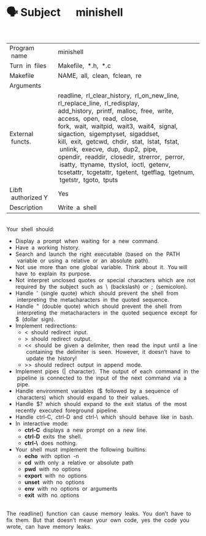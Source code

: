 # 🗣 Subject &nbsp;&nbsp;&nbsp;&nbsp;&nbsp;minishell

<br>
<table>
  <tr>
    <td>Program &nbsp;name</td>
    <td>minishell</td>
  </tr>
  <tr>
    <td>Turn &nbsp;in &nbsp;files</td>
    <td>Makefile, &nbsp;*.h, &nbsp;*.c</td>
  </tr>
  <tr>
    <td>Makefile</td>
    <td>NAME, &nbsp;all, &nbsp;clean, &nbsp;fclean, &nbsp;re</td>
  </tr>
  <tr>
    <td>Arguments</td>
    <td></td>
  </tr>
  <tr>
    <td>External &nbsp;functs.</td>
    <td>readline, &nbsp;rl_clear_history,&nbsp; rl_on_new_line,&nbsp; rl_replace_line,&nbsp; rl_redisplay,<br>add_history,&nbsp; printf,&nbsp; malloc,&nbsp; free, &nbsp;write,&nbsp; access, &nbsp;open, &nbsp;read, &nbsp;close,<br>fork,&nbsp; wait, &nbsp;waitpid, &nbsp;wait3, &nbsp;wait4, &nbsp;signal,&nbsp; sigaction,&nbsp; sigemptyset, &nbsp;sigaddset,<br>kill, &nbsp;exit, &nbsp;getcwd, &nbsp;chdir, &nbsp;stat, &nbsp;lstat, &nbsp;fstat, &nbsp;unlink, &nbsp;execve, &nbsp;dup,&nbsp; dup2,&nbsp; pipe,<br>opendir,&nbsp; readdir, &nbsp;closedir, &nbsp;strerror,&nbsp; perror, &nbsp;isatty,&nbsp; ttyname, &nbsp;ttyslot, &nbsp;ioctl, &nbsp;getenv,<br>tcsetattr, &nbsp;tcgetattr, &nbsp;tgetent, &nbsp;tgetflag, &nbsp;tgetnum, &nbsp;tgetstr,&nbsp; tgoto, &nbsp;tputs</td>
  </tr>
  <tr>
    <td>Libft &nbsp;authorized Y</td>
    <td>Yes</td>
  </tr>
  <tr>
    <td>Description</td>
    <td>Write &nbsp;a &nbsp;shell</td>
  </tr>
</table>

<br>
Your &nbsp;shell &nbsp;should:<br>
<ul>
<li>Display &nbsp;a &nbsp;prompt &nbsp;when &nbsp;waiting &nbsp;for&nbsp; a &nbsp;new &nbsp;command.
<li>Have &nbsp;a&nbsp; working&nbsp; history.
<li>Search&nbsp; and &nbsp;launch &nbsp;the &nbsp;right&nbsp; executable&nbsp; (based &nbsp;on&nbsp; the &nbsp;PATH &nbsp;variable&nbsp; or &nbsp;using &nbsp;a&nbsp;
relative&nbsp; or &nbsp;an &nbsp;absolute &nbsp;path).
<li>Not&nbsp; use&nbsp; more&nbsp; than&nbsp; one &nbsp;global &nbsp;variable.&nbsp; Think &nbsp;about&nbsp; it. &nbsp;You will&nbsp; have &nbsp;to&nbsp; explain&nbsp;
its &nbsp;purpose.
<li>Not &nbsp;interpret &nbsp;unclosed &nbsp;quotes&nbsp; or &nbsp;special &nbsp;characters&nbsp; which&nbsp; are&nbsp; not&nbsp; required&nbsp; by &nbsp;the&nbsp;
subject &nbsp;such &nbsp;as&nbsp; \ &nbsp;(backslash)&nbsp; or &nbsp;;&nbsp; (semicolon).
<li>Handle&nbsp; ’ &nbsp;(single&nbsp; quote) &nbsp;which &nbsp;should &nbsp;prevent&nbsp; the&nbsp; shell &nbsp;from &nbsp;interpreting &nbsp;the &nbsp;metacharacters &nbsp;in &nbsp;the &nbsp;quoted &nbsp;sequence.
<li>Handle &nbsp;" &nbsp;(double&nbsp; quote) &nbsp;which &nbsp;should &nbsp;prevent&nbsp; the &nbsp;shell &nbsp;from &nbsp;interpreting &nbsp;the &nbsp;metacharacters &nbsp;in &nbsp;the &nbsp;quoted &nbsp;sequence &nbsp;except &nbsp;for&nbsp; $ &nbsp;(dollar &nbsp;sign).
<li>Implement &nbsp;redirections:
<ul>
<li>< &nbsp;should &nbsp;redirect&nbsp; input.
<li>>&nbsp; should &nbsp;redirect&nbsp; output.
<li><<&nbsp; should &nbsp;be &nbsp;given&nbsp; a &nbsp;delimiter, &nbsp;then &nbsp;read &nbsp;the &nbsp;input &nbsp;until &nbsp;a &nbsp;line &nbsp;containing&nbsp; the&nbsp;
delimiter &nbsp;is&nbsp; seen.&nbsp; However, &nbsp;it &nbsp;doesn’t&nbsp; have &nbsp;to &nbsp;update &nbsp;the &nbsp;history!
<li>>>&nbsp; should&nbsp; redirect&nbsp; output&nbsp; in&nbsp; append &nbsp;mode.
</ul>
<li>Implement &nbsp;pipes&nbsp; (|&nbsp; character).&nbsp; The&nbsp; output&nbsp; of &nbsp;each &nbsp;command &nbsp;in &nbsp;the &nbsp;pipeline&nbsp; is&nbsp;
connected&nbsp; to&nbsp; the&nbsp; input&nbsp; of&nbsp; the&nbsp; next&nbsp; command &nbsp;via &nbsp;a &nbsp;pipe.
<li>Handle&nbsp; environment &nbsp;variables &nbsp;($&nbsp; followed &nbsp;by &nbsp;a &nbsp;sequence &nbsp;of &nbsp;characters)&nbsp; which&nbsp;
should &nbsp;expand&nbsp; to&nbsp; their&nbsp; values.
<li>Handle &nbsp;$?&nbsp; which&nbsp; should&nbsp; expand&nbsp; to&nbsp; the&nbsp; exit&nbsp; status&nbsp; of&nbsp; the&nbsp; most&nbsp; recently&nbsp; executed&nbsp;
foreground &nbsp;pipeline.
<li>Handle &nbsp;ctrl-C, &nbsp;ctrl-D&nbsp; and &nbsp;ctrl-\ &nbsp;which &nbsp;should &nbsp;behave &nbsp;like &nbsp;in &nbsp;bash.
<li>In &nbsp;interactive&nbsp; mode:
<ul>
<li><b>ctrl-C</b>&nbsp; displays&nbsp; a &nbsp;new&nbsp; prompt&nbsp; on &nbsp;a &nbsp;new&nbsp; line.
<li><b>ctrl-D</b> &nbsp;exits&nbsp; the&nbsp; shell.
<li><b>ctrl-\</b> &nbsp;does&nbsp; nothing.
</ul>
<li>Your&nbsp; shell &nbsp;must&nbsp; implement&nbsp; the &nbsp;following &nbsp;builtins:
<ul>
<li><b>echo</b>&nbsp; with &nbsp;option&nbsp; -n
<li><b>cd</b>&nbsp; with &nbsp;only &nbsp;a&nbsp; relative&nbsp; or&nbsp; absolute&nbsp; path
<li><b>pwd</b> &nbsp;with&nbsp; no&nbsp; options
<li><b>export</b> &nbsp;with&nbsp; no&nbsp; options
<li><b>unset</b>&nbsp; with &nbsp;no&nbsp; options
<li><b>env</b>&nbsp; with&nbsp; no &nbsp;options&nbsp; or&nbsp; arguments
<li><b>exit</b> &nbsp;with&nbsp; no &nbsp;options
</ul>
</ul>
<br>
The&nbsp; readline()&nbsp; function &nbsp;can&nbsp; cause&nbsp; memory&nbsp; leaks.&nbsp; You&nbsp; don’t &nbsp;have&nbsp; to&nbsp; fix&nbsp; them.&nbsp; But&nbsp;
that &nbsp;doesn’t &nbsp;mean &nbsp;your&nbsp; own&nbsp; code, &nbsp;yes &nbsp;the &nbsp;code &nbsp;you&nbsp; wrote, &nbsp;can &nbsp;have &nbsp;memory&nbsp;
leaks.

